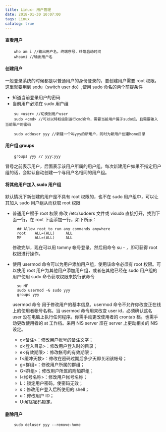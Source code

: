 ```yaml
---
title: Linux- 用户管理
date: 2018-01-30 10:07:00
tags: Linux
catalog: true
---
```


#### 查看用户

```
    who am i //输出用户名，终端序号，终端启动时间
    whoami //输出用户名
```

#### 创建用户

一般登录系统的时候都是以普通用户的身份登录的，要创建用户需要 root 权限。这里就要用到 sodu（switch user do）,使用 sudo 命名的两个前提条件

- 知道当前登录用户的密码
- 当前用户必须在 sudo 用户组

```
    su <user> //切换到用户user
    sudo <cmd> //可以以特权级别运行cmd命令，需要当前用户属于sudo组，且需要输入当前账户的密码
```

```
    sudo adduser yyy //新建一个叫yyy的新用户，同时为新用户创建home目录
```

#### 用户组 groups

```
    groups yyy // yyy:yyy
```

冒号之前表示用户，后面表示该用户所属的用户组。每次新建用户如果不指定用户组的话，会默认自动创建一个与用户名相同的用户组。

#### 将其他用户加入 sudo 用户组

默认情况下新创建的用户是不具有 root 权限的，也不在 sudo 用户组中，可以让其加入 sudo 用户组从而获取 root 权限

- 普通用户赋予 root 权限
  修改 /etc/sudoers 文件或 visudo 直接打开，找到下面一行，在 root 下面添加一行，如下所示：

  ```
    ## Allow root to run any commands anywhere
    root    ALL=(ALL)     ALL
    MF      ALL=(ALL)     ALL
  ```

  修改完毕，现在可以用 tommy 帐号登录，然后用命令 su - ，即可获得 root 权限进行操作。

- 使用 usermod 命令可以为用户添加用户组，使用该命令必须有 root 权限。可以使用 root 用户为其他用户添加用户组，或者在其他已经在 sudo 用户组的用户使用 sudo 命令获取权限来执行该命令

  ```
    su MF
    sudo usermod -G sudo yyy
    groups yyy
  ```

  usermod 命令
  用于修改用户的基本信息。usermod 命令不允许你改变正在线上的使用者帐号名称。当 usermod 命令用来改变 user id，必须确认这名 user 没在电脑上执行任何程序。你需手动更改使用者的 crontab 档。也需手动更改使用者的 at 工作档。采用 NIS server 须在 server 上更动相关的 NIS 设定。

  - c<备注>：修改用户帐号的备注文字；
  - d<登入目录>：修改用户登入时的目录；
  - e<有效期限>：修改帐号的有效期限；
  - f<缓冲天数>：修改在密码过期后多少天即关闭该帐号；
  - g<群组>：修改用户所属的群组；
  - G<群组>；修改用户所属的附加群组；
  - l<帐号名称>：修改用户帐号名称；
  - L：锁定用户密码，使密码无效；
  - s<shell>：修改用户登入后所使用的 shell；
  - u<uid>：修改用户 ID；
  - U:解除密码锁定。

#### 删除用户

```
    sudo deluser yyy --remove-home
```
